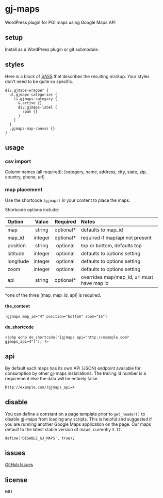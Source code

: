 gj-maps
=======

WordPress plugin for POI maps using Google Maps API

## setup

Install as a WordPress plugin or git submodule.

## styles
Here is a block of [SASS](http://sass-lang.com) that describes the resulting
markup. Your styles don't need to be quite so specific.

```
div.gjmaps-wrapper {
  ul.gjmaps-categories {
    li.gjmaps-category {
      &.active {}
      div.gjmaps-label {
        span {}
      }
    }
  }
  .gjmaps-map-canvas {}
}
```

## usage

### csv import
Column names (all required):
[category, name, address, city, state, zip, country, phone, url]

### map placement
Use the shortcode `[gjmaps]` in your content to place the maps.

Shortcode options include:

| Option | Value | Required | Notes |
| :----- | :---: | :------: | :---- |
| map    | string | optional* | defaults to map_id |
| map_id | integer | optional* | required if map/api not present |
| position | string | optional | top or bottom, defaults top |
| latitude | integer | optional | defaults to options setting |
| longitude | integer | optional | defaults to options setting |
| zoom | integer | optional | defaults to options setting |
| api | string | optional* | overrides map/map_id, url must have map id |

*one of the three [map, map_id, api] is required.

#### the_content


`[gjmaps map_id="4" position="bottom" zoom="16"]`

#### do_shortcode

`<?php echo do_shortcode('[gjmaps api="http://example.com?gjmaps_api=4"]'); ?>`

## api

By default each maps has its own API (JSON) endpoint available for consumption by other gj-maps installations. The trailing id number is a requirement else the data will be entirely false.

`http://example.com/?gjmaps_api=4`

## disable

You can define a constant on a page template prior to `get_header()` to disable gj-maps from loading any scripts. This is helpful and suggested if you are
running another Google Maps application on the page. Our maps default to the latest stable version of maps, currently `3.17`.

```
define('DISABLE_GJ_MAPS', true);
```

## issues
[GitHub Issues](https://github.com/GunnJerkens/gj-maps/issues)

## license

MIT
